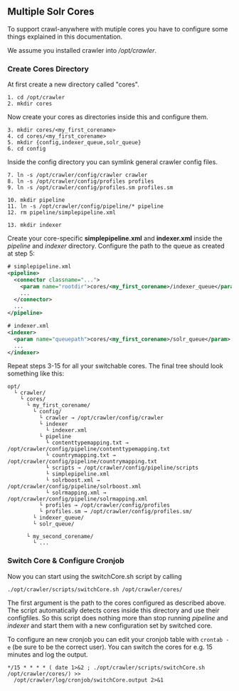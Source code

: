 Multiple Solr Cores
-------------------
To support crawl-anywhere with mutiple cores you have to configure some things explained in this documentation.

We assume you installed crawler into */opt/crawler*.

### Create Cores Directory

At first create a new directory called "cores".

```
1. cd /opt/crawler
2. mkdir cores
```

Now create your cores as directories inside this and configure them.

```
3. mkdir cores/<my_first_corename>
4. cd cores/<my_first_corename>
5. mkdir {config,indexer_queue,solr_queue}
6. cd config
```

Inside the config directory you can symlink general crawler config files.

```
7. ln -s /opt/crawler/config/crawler crawler
8. ln -s /opt/crawler/config/profiles profiles
9. ln -s /opt/crawler/config/profiles.sm profiles.sm

10. mkdir pipeline
11. ln -s /opt/crawler/config/pipeline/* pipeline
12. rm pipeline/simplepipeline.xml

13. mkdir indexer
```

Create your core-specific **simplepipeline.xml** and **indexer.xml** inside the *pipeline* and *indexer* directory.
Configure the path to the queue as created at step 5:

```xml
# simplepipeline.xml
<pipeline>
  <connector classname="...">
    <param name="rootdir">cores/<my_first_corename>/indexer_queue</param>
    ...
  </connector>
  ...
</pipeline>

# indexer.xml
<indexer>
  <param name="queuepath">cores/<my_first_corename>/solr_queue</param>
  ...
</indexer>
```

Repeat steps 3-15 for all your switchable cores. The final tree should look something like this:

```
opt/
  └ crawler/
    └ cores/
      └ my_first_corename/
        └ config/
          └ crawler → /opt/crawler/config/crawler
          └ indexer
            └ indexer.xml
          └ pipeline
            └ contenttypemapping.txt → /opt/crawler/config/pipeline/contenttypemapping.txt
            └ countrymapping.txt → /opt/crawler/config/pipeline/countrymapping.txt
            └ scripts → /opt/crawler/config/pipeline/scripts
            └ simplepipeline.xml
            └ solrboost.xml → /opt/crawler/config/pipeline/solrboost.xml
            └ solrmapping.xml → /opt/crawler/config/pipeline/solrmapping.xml
          └ profiles → /opt/crawler/config/profiles
          └ profiles.sm → /opt/crawler/config/profiles.sm/
        └ indexer_queue/
        └ solr_queue/

      └ my_second_corename/
        └ ...
```

### Switch Core & Configure Cronjob

Now you can start using the switchCore.sh script by calling
```
./opt/crawler/scripts/switchCore.sh /opt/crawler/cores/
```

The first argument is the path to the cores configured as described above. 
The script automatically detects cores inside this directory and use their configfiles.
So this script does nothing more than stop running *pipeline* and *indexer* and start them with a new configuration set by switched core.

To configure an new cronjob you can edit your cronjob table with `crontab -e` (be sure to be the correct user).
You can switch the cores for e.g. 15 minutes and log the output.

```
*/15 * * * * ( date 1>&2 ; ./opt/crawler/scripts/switchCore.sh /opt/crawler/cores/) >>
  /opt/crawler/log/cronjob/switchCore.output 2>&1
```
